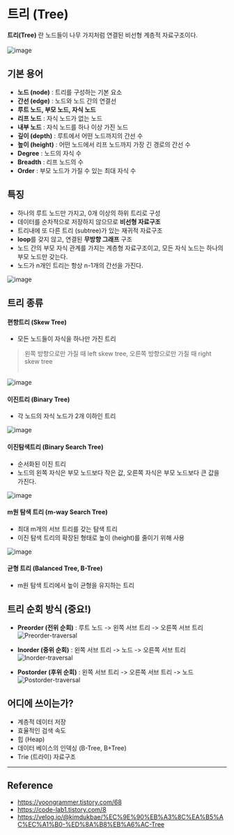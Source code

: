 # 트리 (Tree)

**트리(Tree)** 란 노드들이 나무 가지처럼 연결된 비선형 계층적 자료구조이다. </br></br>
![image](https://user-images.githubusercontent.com/102718303/209174654-391cc4d2-6d44-4fcd-b1af-efd0753305f5.png)


## 기본 용어
- **노드 (node)** : 트리를 구성하는 기본 요소
- **간선 (edge)** : 노드와 노드 간의 연결선
- **루트 노드, 부모 노드, 자식 노드**
- **리프 노드** : 자식 노드가 없는 노드
- **내부 노드** : 자식 노드를 하나 이상 가진 노드
- **깊이 (depth)** : 루트에서 어떤 노드까지의 간선 수
- **높이 (height)** : 어떤 노드에서 리프 노드까지 가장 긴 경로의 간선 수
- **Degree** : 노드의 자식 수
- **Breadth** : 리프 노드의 수
- **Order** : 부모 노드가 가질 수 있는 최대 자식 수


## 특징
- 하나의 루트 노드만 가지고, 0개 이상의 하위 트리로 구성
- 데이터를 순차적으로 저장하지 않으므로 **비선형 자료구조**
- 트리내에 또 다른 트리 (subtree)가 있는 재귀적 자료구조
- **loop**를 갖지 않고, 연결된 **무방향 그래프** 구조
- 노드 간의 부모 자식 관계를 가지는 계층형 자료구조이고, 모든 자식 노드는 하나의 부모 노드만 갖는다.
- 노드가 n개인 트리는 항상 n-1개의 간선을 가진다. </br>

![image](https://user-images.githubusercontent.com/102718303/209174766-a606cd00-4ff6-4f81-a59a-fbc9f052e2aa.png)


## 트리 종류

#### 편향트리 (Skew Tree)
- 모든 노드들이 자식을 하나만 가진 트리 </br>
>왼쪽 방향으로만 가질 때 left skew tree, 오른쪽 방향으로만 가질 때 right skew tree </br></br>

![image](https://user-images.githubusercontent.com/102718303/209174882-074b3284-eac8-435d-bcea-2e99740e9cb5.png)


#### 이진트리 (Binary Tree)
- 각 노드의 자식 노드가 2개 이하인 트리 </br>

![image](https://user-images.githubusercontent.com/102718303/209175599-8cea12fa-9b1f-4785-8495-1e21acebe15f.png)

#### 이진탐색트리 (Binary Search Tree)
- 순서화된 이진 트리
- 노드의 왼쪽 자식은 부모 노드보다 작은 값, 오른쪽 자식은 부모 노드보다 큰 값을 가진다. </br>

![image](https://user-images.githubusercontent.com/102718303/209175862-f3d2b5ec-2da8-4955-9b49-dd36b61df122.png)

#### m원 탐색 트리 (m-way Search Tree)
- 최대 m개의 서브 트리를 갖는 탐색 트리
- 이진 탐색 트리의 확장된 형태로 높이 (height)를 줄이기 위해 사용 </br>

![image](https://user-images.githubusercontent.com/102718303/209177672-9b2f2f0a-bd9b-4ec1-adaf-8ab9fae1afce.png)

#### 균형 트리 (Balanced Tree, B-Tree)
- m원 탐색 트리에서 높이 균형을 유지하는 트리</br>


## 트리 순회 방식 (중요!)

- **Preorder (전위 순회)** : 루트 노드 -> 왼쪽 서브 트리 -> 오른쪽 서브 트리</br>
![Preorder-traversal](https://user-images.githubusercontent.com/102718303/209254137-f1ef93ab-63bc-4d36-95a0-93384b30e37b.gif)

- **Inorder (중위 순회)** : 왼쪽 서브 트리 -> 노드 -> 오른쪽 서브 트리 </br>
![Inorder-traversal](https://user-images.githubusercontent.com/102718303/209254209-d21324df-c98d-4387-b894-d7045169146e.gif)

- **Postorder (후위 순회)** : 왼쪽 서브 트리 -> 오른쪽 서브 트리 -> 노드 </br>
![Postorder-traversal](https://user-images.githubusercontent.com/102718303/209254265-04bfe1b3-0087-4c7a-9b49-790cc66c47a8.gif)


## 어디에 쓰이는가?

- 계층적 데이터 저장
- 효율적인 검색 속도
- 힙 (Heap)
- 데이터 베이스의 인덱싱 (B-Tree, B+Tree)
- Trie (트라이) 자료구조 </br>
---

## Reference
- https://yoongrammer.tistory.com/68
- https://code-lab1.tistory.com/8
- https://velog.io/@kimdukbae/%EC%9E%90%EB%A3%8C%EA%B5%AC%EC%A1%B0-%ED%8A%B8%EB%A6%AC-Tree
